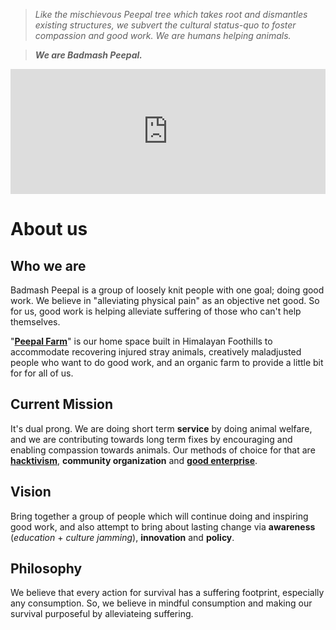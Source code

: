 <!--
Title: About us
-->

><i>Like the mischievous Peepal tree which takes root and dismantles existing structures, we subvert the cultural status-quo to foster compassion and good work. We are humans helping animals.</i>

>****<i>We are Badmash Peepal.</i>****

<!-- ![](/images/siteheader.jpg) -->
<!--
<div class="fb-video" data-href="https://www.facebook.com/badmashpeepal/videos/1599743853685951/" data-width="600" data-show-text="false" data-allowfullscreen="true">
</div>
-->
<iframe width="100%" height="200px" src="https://www.youtube.com/embed/mBvUckJy0oo" frameborder="0" allowfullscreen></iframe>

About us
======

## Who we are

Badmash Peepal is a group of loosely knit people with one goal; doing good work.  We believe in "alleviating physical pain" as an objective net good. So for us, good work is helping alleviate suffering of those who can't help themselves. 

"**[Peepal Farm]( /?p=farm)**" is our home space built in Himalayan Foothills to accommodate recovering injured stray animals, creatively maladjusted people who want to do good work, and an organic farm to provide a little bit for for all of us.

## Current Mission

It's dual prong. We are doing short term **service** by doing animal welfare, and we are contributing towards long term fixes by encouraging and enabling compassion towards animals. Our methods of choice for that are **[hacktivism](/?p=hacktivism)**, **community organization** and **[good enterprise](/?p=good-enterprise)**.  

## Vision

Bring together a group of people which will continue doing and inspiring good work, and also attempt to bring about lasting change via **awareness** (<i>education</i> + <i>culture jamming</i>), **innovation** and **policy**.

## Philosophy

We believe that every action for survival has a suffering footprint, especially any consumption. So, we believe in mindful consumption and making our survival purposeful by alleviateing suffering. 


<!--
*History
*non-organization structure - mother's definition of work?
-->
